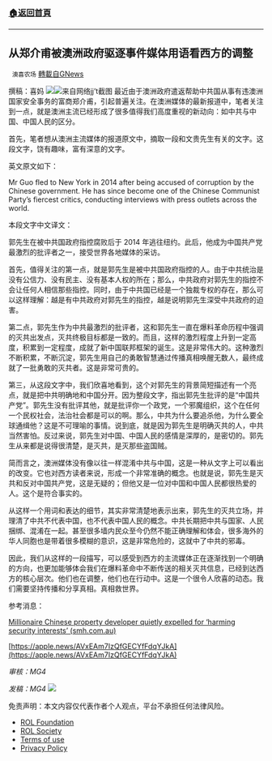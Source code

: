 ###  [:house:返回首頁](https://github.com/ourhimalayas/txt)
---


## 从郑介甫被澳洲政府驱逐事件媒体用语看西方的调整
` 澳喜农场` [轉載自GNews](https://gnews.org/zh-hans/2295538/)

撰稿：喜妈
![](https://assets.gnews.org/wp-content/uploads/2022/04/image-2608-3.png)![](https://assets.gnews.org/wp-content/uploads/2022/04/喜妈.png)来自网络jj’t截图
最近由于澳洲政府遣返帮助中共国从事有违澳洲国家安全事务的富商郑介甫，引起普遍关注。在澳洲媒体的最新报道中，笔者关注到一点，就是澳洲主流已经形成了很多值得我们高度重视的新动向：如中共与中国、中国人民的区分。

首先，笔者想从澳洲主流媒体的报道原文中，摘取一段和文贵先生有关的文字。这段文字，饶有趣味，富有深意的文字。

英文原文如下：

Mr Guo fled to New York in 2014 after being accused of corruption by the Chinese government. He has since become one of the Chinese Communist Party’s fiercest critics, conducting interviews with press outlets across the world.

本段文字中文译文：

郭先生在被中共国政府指控腐败后于 2014 年逃往纽约。此后，他成为中国共产党最激烈的批评者之一，接受世界各地媒体的采访。

首先，值得关注的第一点，就是郭先生是被中共国政府指控的人。由于中共统治是没有公信力、没有民主、没有基本人权的所在；那么，中共政府对郭先生的指控不会让任何人相信那些指控。同时，由于中共国已经是一个独裁专权的存在，那么可以这样理解：越是有中共政府对郭先生的指控，越是说明郭先生深受中共政府的迫害。

第二点，郭先生作为中共最激烈的批评者，这和郭先生一直在爆料革命历程中强调的灭共出发点，灭共终极目标都是一致的。而且，这样的激烈程度上升到一定高度，积累到一定程度，成就了新中国联邦框架的诞生。这是非常伟大的。这种激烈不断积累，不断沉淀，郭先生用自己的勇敢智慧通过传播真相唤醒无数人，最终成就了一批勇敢的灭共者。这是非常可贵的。

第三，从这段文字中，我们欣喜地看到，这个对郭先生的背景简短描述有一个亮点，就是把中共明确地和中国分开。因为整段文字，指出郭先生批评的是“中国共产党”。郭先生没有批评其他，就是批评你一个政党，一个邪魔组织，这个在任何一个民权社会，法治社会都是可以的啊。那么，中共为什么要追杀他，为什么要全球通缉他？这是不可理喻的事情。说到底，就是因为郭先生是明确灭共的人，中共当然害怕。反过来说，郭先生对中国、中国人民的感情是深厚的，是密切的。郭先生从来都是说得很清楚，是灭共，是灭那些盗国贼。

简而言之，澳洲媒体没有像以往一样混淆中共与中国，这是一种从文字上可以看出的改变。它也对西方读者来说，形成一个非常准确的概念。也就是说，郭先生是灭共和反对中国共产党，这是无疑的；但他又是一位对中国和中国人民都很热爱的人。这个是符合事实的。

从这样一个用词和表达的细节，其实非常清楚地表示出来，郭先生的灭共立场，并理清了中共不代表中国，也不代表中国人民的概念。中共长期把中共与国家、人民捆绑、混淆在一起。甚至很多墙内民众至今仍然不能正确理解和体会，很多海外的华人同胞也是带着很多模糊的意识，这是非常危险的，这就中了中共的邪毒。

因此，我们从这样的一段描写，可以感受到西方的主流媒体正在逐渐找到一个明确的方向，也更加能够体会我们在爆料革命中不断传送的相关灭共信息，已经到达西方的核心层次。他们也在调整，他们也在行动中。这是一个很令人欣喜的动态。我们需要坚持传播和分享真相。真相救世界。

参考消息：

[Millionaire Chinese property developer quietly expelled for ‘harming security interests’ (smh.com.au)](https://www.smh.com.au/national/millionaire-chinese-property-developer-quietly-expelled-for-harming-security-interests-20220324-p5a7gk.html)

[https://apple.news/AVxEAm7IzQfGECYfFdqYJkA](https://apple.news/AVxEAm7IzQfGECYfFdqYJkA)

*审核：MG4*

*发稿：MG4*
![](https://assets.gnews.org/wp-content/uploads/2022/04/HA-1.jpg)


 

免责声明：本文内容仅代表作者个人观点，平台不承担任何法律风险。

- [ROL Foundation](https://rolfoundation.org/)
- [ROL Society](https://rolsociety.org/)
- [Terms of use](https://gnews.org/terms-of-use-3/)
- [Privacy Policy](https://gnews.org/privacy-policy/)

